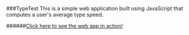 ###TypeTest
This is a simple web application built using JavaScript that computes a user's average type speed.

######[Click here to see the web app in action!](http://jonathandeiven.com/typetest)
